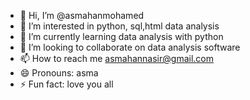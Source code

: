 - 👋 Hi, I’m @asmahanmohamed
- 👀 I’m interested in python, sql,html data analysis
- 🌱 I’m currently learning data analysis with python
- 💞️ I’m looking to collaborate on data analysis software
- 📫 How to reach me asmahannasir@gmail.com
- 😄 Pronouns: asma
- ⚡ Fun fact: love you all

<!---
asmahanmohamed/asmahanmohamed is a ✨ special ✨ repository because its `README.md` (collect stock data) appears on your GitHub profile.
You can click the Preview link to take a look at your changes.
--->
